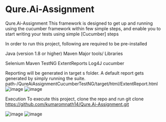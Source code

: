 # Qure.Ai-Assignment

Qure.Ai-Assignment This framework is designed to get up and running using the cucumber framework within few simple steps, and enable you to start writing your tests using simple [Cucumber] steps

In order to run this project, following are required to be pre-installed

Java (version 1.8 or higher)
Maven
Major tools/ Libraries

Selenium
Maven
TestNG
ExtentReports
Log4J
cucumber

Reporting  will be generated in target s folder. A default report gets generated by simply running the suite.
path-/QureAiAssignmentCucumberTestNG/target/html/ExtentReport.html
![image](https://user-images.githubusercontent.com/31585785/165041748-775a58f0-ffe5-480b-a108-824d68f40986.png)
![image](https://user-images.githubusercontent.com/31585785/165041949-8aa716ad-a30b-4ad3-a666-7424ecc6bea2.png)

Execution To execute this project, clone the repo and run git clone
https://github.com/kumaromnath14/Qure.Ai-Assignment.git

![image](https://user-images.githubusercontent.com/31585785/165042225-b0c4c448-761b-4955-a2c8-8f98303765d8.png)
![image](https://user-images.githubusercontent.com/31585785/165042353-ff2797f8-4618-412e-a3b5-ac3adfe72a47.png)


